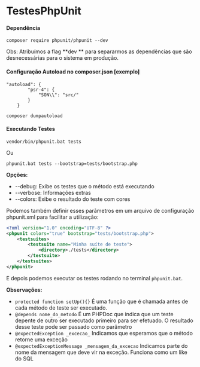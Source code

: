 # TestesPhpUnit


#### Dependência

```shell
composer require phpunit/phpunit --dev
```
Obs: Atribuímos a flag **dev ** para separarmos as dependências que são desnecessárias para o sistema em produção.

#### Configuração Autoload no composer.json [exemplo]
```
"autoload": {
        "psr-4": {
            "SON\\": "src/"            
        }
    }
```

```shell
composer dumpautoload
```

#### Executando Testes
```shell
vendor/bin/phpunit.bat tests
```
Ou
```shell
phpunit.bat tests --bootstrap=tests/bootstrap.php
```

**Opções:**
- --debug: Exibe os testes que o método está executando
- --verbose: Informações extras
- --colors: Exibe o resultado do teste com cores

Podemos também definir esses parâmetros em um arquivo de configuração phpunit.xml para facilitar a utilização:
```xml
<?xml version="1.0" encoding="UTF-8" ?>
<phpunit colors="true" bootstrap="tests/bootstrap.php">
    <testsuites>
        <testsuite name="Minha suíte de teste">
            <directory>./tests</directory>
        </testsuite>
    </testsuites>
</phpunit>
```
E depois podemos executar os testes rodando no terminal `phpunit.bat`.


**Observações:**
- `protected function setUp(){}` É uma função que é chamada antes de cada método de teste ser executado.
- `@depends nome_do_metodo` É um PHPDoc que indica que um teste depente de outro ser executado primeiro para ser efetuado. O resultado desse teste pode ser passado como parâmetro
- `@expectedException _excecao_` Indicamos que esperamos que o método retorne uma exceção
- `@expectedExceptionMessage _mensagem_da_excecao` Indicamos parte do nome da mensagem que deve vir na exceção. Funciona como um like do SQL